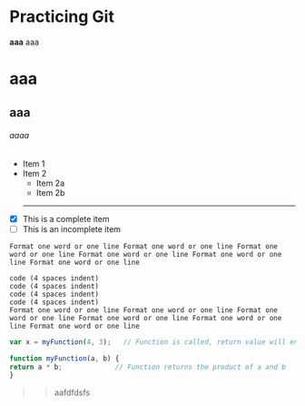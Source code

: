 # Practicing Git

**aaa**
aaa
# aaa

## aaa

###### aaaa

* Item 1
* Item 2
  * Item 2a
  * Item 2b
  ---
- [x] This is a complete item
- [ ] This is an incomplete item

`Format one word or one line Format one word or one line Format one word or one line Format one word or one line Format one word or one line Format one word or one line`

    code (4 spaces indent)
    code (4 spaces indent)
    code (4 spaces indent)
    code (4 spaces indent)
    Format one word or one line Format one word or one line Format one word or one line Format one word or one line Format one word or one line Format one word or one line
```js
var x = myFunction(4, 3);   // Function is called, return value will end up in x

function myFunction(a, b) {
return a * b;             // Function returns the product of a and b
}
```

>>aafdfdsfs
